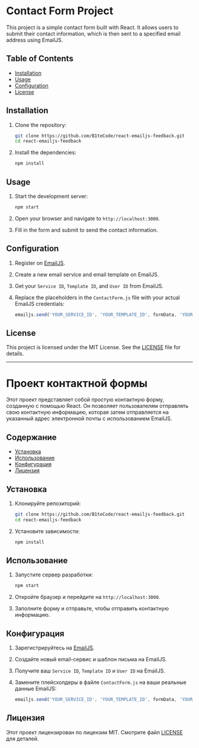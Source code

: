 # Contact Form Project

This project is a simple contact form built with React. It allows users to submit their contact information, which is then sent to a specified email address using EmailJS.

## Table of Contents

- [Installation](#installation)
- [Usage](#usage)
- [Configuration](#configuration)
- [License](#license)

## Installation

1. Clone the repository:

    ```bash
    git clone https://github.com/B1teCode/react-emailjs-feedback.git
    cd react-emailjs-feedback
    ```

2. Install the dependencies:

    ```bash
    npm install
    ```

## Usage

1. Start the development server:

    ```bash
    npm start
    ```

2. Open your browser and navigate to `http://localhost:3000`.

3. Fill in the form and submit to send the contact information.

## Configuration

1. Register on [EmailJS](https://www.emailjs.com/).
2. Create a new email service and email template on EmailJS.
3. Get your `Service ID`, `Template ID`, and `User ID` from EmailJS.
4. Replace the placeholders in the `ContactForm.js` file with your actual EmailJS credentials:

    ```javascript
    emailjs.send('YOUR_SERVICE_ID', 'YOUR_TEMPLATE_ID', formData, 'YOUR_USER_ID')
    ```

## License

This project is licensed under the MIT License. See the [LICENSE](LICENSE) file for details.

---

# Проект контактной формы

Этот проект представляет собой простую контактную форму, созданную с помощью React. Он позволяет пользователям отправлять свою контактную информацию, которая затем отправляется на указанный адрес электронной почты с использованием EmailJS.

## Содержание

- [Установка](#установка)
- [Использование](#использование)
- [Конфигурация](#конфигурация)
- [Лицензия](#лицензия)

## Установка

1. Клонируйте репозиторий:

    ```bash
    git clone https://github.com/B1teCode/react-emailjs-feedback.git
    cd react-emailjs-feedback
    ```

2. Установите зависимости:

    ```bash
    npm install
    ```

## Использование

1. Запустите сервер разработки:

    ```bash
    npm start
    ```

2. Откройте браузер и перейдите на `http://localhost:3000`.

3. Заполните форму и отправьте, чтобы отправить контактную информацию.

## Конфигурация

1. Зарегистрируйтесь на [EmailJS](https://www.emailjs.com/).
2. Создайте новый email-сервис и шаблон письма на EmailJS.
3. Получите ваш `Service ID`, `Template ID` и `User ID` на EmailJS.
4. Замените плейсхолдеры в файле `ContactForm.js` на ваши реальные данные EmailJS:

    ```javascript
    emailjs.send('YOUR_SERVICE_ID', 'YOUR_TEMPLATE_ID', formData, 'YOUR_USER_ID')
    ```

## Лицензия

Этот проект лицензирован по лицензии MIT. Смотрите файл [LICENSE](LICENSE) для деталей.
